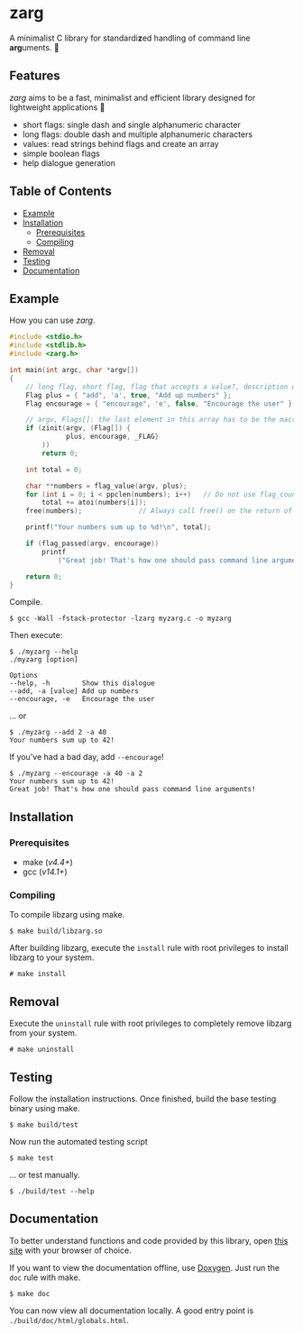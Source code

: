 # zarg

A minimalist C library for standardi**z**ed handling of command line **arg**uments. 🚀

## Features

_zarg_ aims to be a fast, minimalist and efficient library designed for lightweight applications 🍃

-   short flags: single dash and single alphanumeric character
-   long flags: double dash and multiple alphanumeric characters
-   values: read strings behind flags and create an array
-   simple boolean flags
-   help dialogue generation

## Table of Contents

-   [Example](#example)
-   [Installation](#installation)
    -   [Prerequisites](#prerequisites)
    -   [Compiling](#compiling)
-   [Removal](#removal)
-   [Testing](#testing)
-   [Documentation](#documentation)

## Example

How you can use _zarg_.

```c
#include <stdio.h>
#include <stdlib.h>
#include <zarg.h>

int main(int argc, char *argv[])
{
    // long flag, short flag, flag that accepts a value?, description of flag
    Flag plus = { "add", 'a', true, "Add up numbers" };
    Flag encourage = { "encourage", 'e', false, "Encourage the user" };

    // argv, Flags[]: the last element in this array has to be the macro _FLAG to mark the end of the array
    if (zinit(argv, (Flag[]) {
              plus, encourage, _FLAG}
        ))
        return 0;

    int total = 0;

    char **numbers = flag_value(argv, plus);
    for (int i = 0; i < ppclen(numbers); i++)   // Do not use flag_count() here, this will inevitably lead to a memory leak.
        total += atoi(numbers[i]);
    free(numbers);              // Always call free() on the return of flag_value()

    printf("Your numbers sum up to %d!\n", total);

    if (flag_passed(argv, encourage))
        printf
            ("Great job! That's how one should pass command line arguments!\n");

    return 0;
}
```

Compile.

```
$ gcc -Wall -fstack-protector -lzarg myzarg.c -o myzarg
```

Then execute:

```
$ ./myzarg --help
./myzarg [option]

Options
--help, -h        Show this dialogue
--add, -a [value] Add up numbers
--encourage, -e   Encourage the user
```

… or

```
$ ./myzarg --add 2 -a 40
Your numbers sum up to 42!
```

If you've had a bad day, add `--encourage`!

```
$ ./myzarg --encourage -a 40 -a 2
Your numbers sum up to 42!
Great job! That's how one should pass command line arguments!
```

## Installation

### Prerequisites

-   make (_v4.4+_)
-   gcc (_v14.1+_)

### Compiling

To compile libzarg using make.

```
$ make build/libzarg.so
```

After building libzarg, execute the `install` rule with root privileges to install libzarg to your system.

```
# make install
```

## Removal

Execute the `uninstall` rule with root privileges to completely remove libzarg from your system.

```
# make uninstall
```

## Testing

Follow the installation instructions. Once finished, build the base testing binary using make.

```
$ make build/test
```

Now run the automated testing script

```
$ make test
```

… or test manually.

```
$ ./build/test --help
```

## Documentation

To better understand functions and code provided by this library, open [this site](https://konstantintutsch.com/zarg/globals.html) with your browser of choice.


If you want to view the documentation offline, use [Doxygen](https://doxygen.nl). Just run the `doc` rule with make.

```
$ make doc
```

You can now view all documentation locally. A good entry point is `./build/doc/html/globals.html`.
